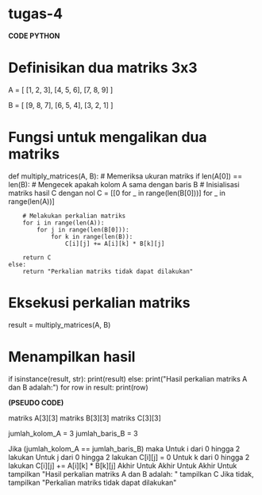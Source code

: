 # tugas-4

**CODE PYTHON**

# Definisikan dua matriks 3x3
A = [
    [1, 2, 3],
    [4, 5, 6],
    [7, 8, 9]
]

B = [
    [9, 8, 7],
    [6, 5, 4],
    [3, 2, 1]
]

# Fungsi untuk mengalikan dua matriks
def multiply_matrices(A, B):
    # Memeriksa ukuran matriks
    if len(A[0]) == len(B):  # Mengecek apakah kolom A sama dengan baris B
        # Inisialisasi matriks hasil C dengan nol
        C = [[0 for _ in range(len(B[0]))] for _ in range(len(A))]
        
        # Melakukan perkalian matriks
        for i in range(len(A)):
            for j in range(len(B[0])):
                for k in range(len(B)):
                    C[i][j] += A[i][k] * B[k][j]
        
        return C
    else:
        return "Perkalian matriks tidak dapat dilakukan"

# Eksekusi perkalian matriks
result = multiply_matrices(A, B)

# Menampilkan hasil
if isinstance(result, str):
    print(result)
else:
    print("Hasil perkalian matriks A dan B adalah:")
    for row in result:
        print(row)

**(PSEUDO CODE)**

matriks A[3][3]
matriks B[3][3]
matriks C[3][3]

jumlah_kolom_A = 3
jumlah_baris_B = 3

Jika (jumlah_kolom_A == jumlah_baris_B) maka
    Untuk i dari 0 hingga 2 lakukan
        Untuk j dari 0 hingga 2 lakukan
            C[i][j] = 0
            Untuk k dari 0 hingga 2 lakukan
                C[i][j] += A[i][k] * B[k][j]
            Akhir Untuk
        Akhir Untuk
    Akhir Untuk
    tampilkan "Hasil perkalian matriks A dan B adalah: "
    tampilkan C
Jika tidak,
    tampilkan "Perkalian matriks tidak dapat dilakukan"


